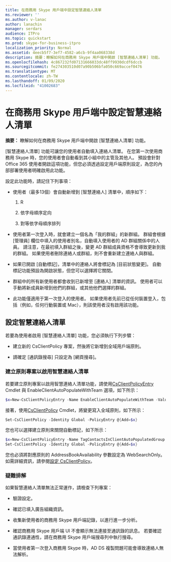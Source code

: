 ```yaml
---
title: 在商務用 Skype 用戶端中設定智慧連絡人清單
ms.reviewer: ''
ms.author: v-lanac
author: lanachin
manager: serdars
audience: ITPro
ms.topic: quickstart
ms.prod: skype-for-business-itpro
localization_priority: Normal
ms.assetid: 4eecb5f7-3ef7-4582-a6cb-9f4aa068338d
description: 摘要：瞭解如何在商務用 Skype 用戶端中開啟 [智慧連絡人清單] 功能。
ms.openlocfilehash: 4c867232fd07131666033dc48ff9930dcdf6dccb
ms.sourcegitcommit: fe274303510d07a90b506bfa050c669accef0476
ms.translationtype: MT
ms.contentlocale: zh-TW
ms.lasthandoff: 01/09/2020
ms.locfileid: "41002683"
---
```

# <a name="configure-smart-contacts-list-in-skype-for-business-clients"></a>在商務用 Skype 用戶端中設定智慧連絡人清單

**摘要：** 瞭解如何在商務用 Skype 用戶端中開啟 [智慧連絡人清單] 功能。

[智慧連絡人清單] 功能可讓您的使用者自動填入連絡人清單。 在您第一次使用商務用 Skype 時，您的使用者會自動看到其小組中的主管及其他人。 預設會針對 Office 365 使用者開啟這項功能，但您必須透過設定用戶端原則設定，為您的內部部署使用者明確啟用此功能。

設定此功能時，請記住下列事項：

- 使用者（最多13個）會自動新增到 [智慧連絡人] 清單中，順序如下：

  1. R

  2. 依字母順序定向

  3. 對等依字母順序排列

- 使用者第一次登入時，就會建立一個名為「我的群組」的新群組。 群組會根據 [管理員] 欄位中填入的使用者別名，自動填入使用者的 AD 群組關係中的人員。 請注意，在最初填入群組之後，變更 AD 群組成員資格不會導致更新到我的群組。 如果使用者刪除連絡人或群組，則不會重新建立連絡人與群組。 

- 如果已開啟 [自動標記]，清單中的連絡人將會標記為 [目前狀態變更]。 自動標記功能預設為開啟狀態，但您可以選擇將它關閉。 

- 群組中的所有新使用者都會收到已新增至 [連絡人] 清單的資訊。 使用者可以手動將新成員新增到他們的群組，或其他他們選擇的群組。

- 此功能僅適用于第一次登入的使用者。 如果使用者先前已從任何裝置登入，包括（例如，任何行動裝置或 Mac），則該使用者沒有啟用該功能。

## <a name="configure-smart-contacts-list"></a>設定智慧連絡人清單

若要為使用者啟用 [智慧連絡人清單] 功能，您必須執行下列步驟： 

- 建立新的 CsClientPolicy 專案，然後將它新增到全域用戶端原則。 

- 請確定 [通訊錄搜尋] 只設定為 [網頁搜尋]。

### <a name="create-a-policy-entry-to-enable-smart-contacts-list"></a>建立原則專案以啟用智慧連絡人清單

若要建立原則專案以啟用智慧連絡人清單功能，請使用[CsClientPolicyEntry](https://docs.microsoft.com/powershell/module/skype/new-csclientpolicyentry?view=skype-ps) Cmdlet 與 EnableClientAutoPopulateWithTeam 選項，如下所示：

```powershell
$x=New-CsClientPolicyEntry -Name EnableClientAutoPopulateWithTeam -Value $True
```

接著，使用[CsClientPolicy](https://docs.microsoft.com/powershell/module/skype/set-csclientpolicy?view=skype-ps) Cmdlet，將變更寫入全域原則，如下所示：

```powershell
Set-CsClientPolicy -Identity Global -PolicyEntry @{Add=$x}
```

您也可以選擇建立原則來關閉自動標記，如下所示：

```powershell
$x=New-CsClientPolicyEntry -Name TagContactsInClientAutoPopulatedGroup -Value $False
Set-CsClientPolicy -Identity Global -PolicyEntry @{Add=$x}
```

您也必須將對應原則的 AddressBookAvailability 參數設定為 WebSearchOnly。 如需詳細資訊，請參閱[設定 CsClientPolicy](https://docs.microsoft.com/powershell/module/skype/set-csclientpolicy?view=skype-ps)。 

### <a name="troubleshoot"></a>疑難排解

如果智慧連絡人清單無法正常運作，請檢查下列專案：

- 驗證設定。 

- 確認已填入廣告組織資訊。

- 收集新使用者的商務用 Skype 用戶端記錄，以進行進一步分析。

- 確認商務用 Skype 用戶端 UI 不會顯示無法連接至通訊錄的訊息。 若要確認通訊錄連通性，請在商務用 Skype 用戶端搜尋列中執行搜尋。

- 當使用者第一次登入商務用 Skype 時，AD DS 複製問題可能會導致連絡人無法解析。


